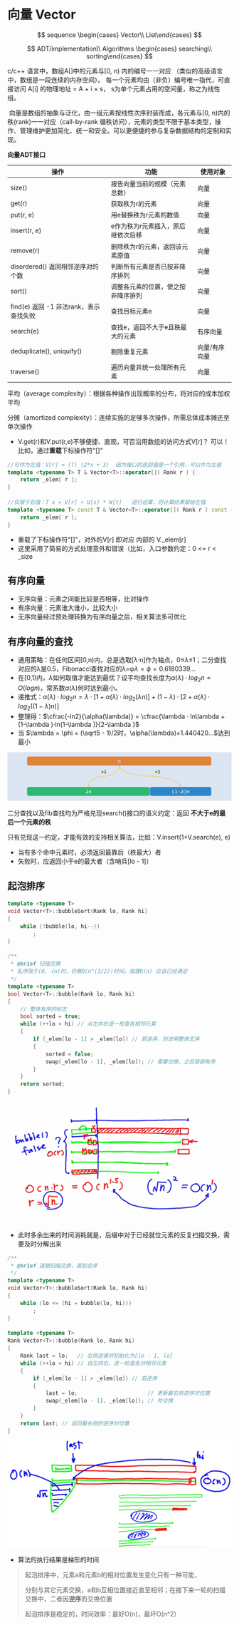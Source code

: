 # 向量 Vector


$$
sequence \begin{cases} Vector\\ List\end{cases}
$$

$$
ADT/implementation\\
Algorithms \begin{cases} searching\\ sorting\end{cases}
$$



c/c++ 语言中，数组A[]中的元素与[0, n) 内的编号一一对应 （类似的高级语言中，数组是一段连续的内存空间）。
每一个元素均由（非负）编号唯一指代，可直接访问  A[i] 的物理地址 = A + i × s， s为单个元素占用的空间量，称之为线性组。

​		向量是数组的抽象与泛化，由一组元素按线性次序封装而成，各元素与[0, n)内的秩(rank)一一对应（call-by-rank  循秩访问），元素的类型不限于基本类型，操作、管理维护更加简化、统一和安全。可以更便捷的参与复杂数据结构的定制和实现。

**向量ADT接口**

| 操作                                           | 功能                               | 使用对象      |
| ---------------------------------------------- | ---------------------------------- | ------------- |
| size()                                         | 报告向量当前的规模（元素总数）     | 向量          |
| get(r)                                         | 获取秩为r的元素                    | 向量          |
| put(r, e)                                      | 用e替换秩为r元素的数值             | 向量          |
| insert(r, e)                                   | e作为秩为r元素插入，原后继依次后移 | 向量          |
| remove(r)                                      | 删除秩为r的元素，返回该元素原值    | 向量          |
| disordered()    返回相邻逆序对的个数           | 判断所有元素是否已按非降序排列     | 向量          |
| sort()                                         | 调整各元素的位置，使之按非降序排列 | 向量          |
| find(e)         返回 -1 非法rank，表示查找失败 | 查找目标元素e                      | 向量          |
| search(e)                                      | 查找e，返回不大于e且秩最大的元素   | 有序向量      |
| deduplicate(), uniquify()                      | 剔除重复元素                       | 向量/有序向量 |
| traverse()                                     | 遍历向量并统一处理所有元素         | 向量          |



平均（average complexity）：根据各种操作出现概率的分布，将对应的成本加权平均

分摊（amortized complexity）：连续实施的足够多次操作，所需总体成本摊还至单次操作



- V.get(r)和V.put(r,e)不够便捷、直观，可否沿用数组的访问方式V[r]？
  可以！比如，通过**重载**下标操作符“[]”

```c++
//可作为左值：V[r] = (T) (2*x + 3)  因为接口的返回值是一个引用，可以作为左值
template <typename T> T & Vector<T>::operator[]( Rank r ) {
    return _elem[ r ]; 
}

//仅限于右值：T x = V[r] + U[s] * W[t]   进行运算，将计算结果赋给左值
template <typename T> const T & Vector<T>::operator[]( Rank r ) const {
    return _elem[ r ]; 
}
```

- 重载了下标操作符“[]”，对外的V[r] 即对应 内部的 V._elem[r]
- 这里采用了简易的方式处理意外和错误（比如，入口参数约定：0 <= r < _size



## 有序向量

- 无序向量：元素之间能比较是否相等，比对操作
- 有序向量：元素谁大谁小，比较大小
- 无序向量经过预处理转换为有序向量之后，相关算法多可优化



## 有序向量的查找

- 通用策略：在任何区间[0,n)内，总是选取[$\lambda$·n]作为轴点，0≤$\lambda$≤1；二分查找对应的λ是0.5，Fibonacci查找对应的λ=φ$\lambda=\phi=0.6180339...$
- 在[0,1)内，$\lambda$如何取值才能达到最优？设平均查找长度为$\alpha(\lambda)·log_2n=O(logn)$，常系数$\alpha(\lambda)$何时达到最小。
- 递推式：$\alpha(\lambda)·log_2n = \lambda·[1+\alpha(\lambda)·log_2(\lambda n)]+(1-\lambda )·[2+\alpha(\lambda)·log_2((1-\lambda )n)]$
- 整理得：$\cfrac{-ln2}{\alpha(\lambda)} = \cfrac{\lambda · ln\lambda + (1-\lambda )·ln(1-\lambda )}{2-\lambda }$
- 当 $\lambda = \phi = (\sqrt5 - 1)/2时，\alpha(\lambda)=1.440420...$达到最小

![image-20221003155505169](assets\image-20221003155505169.png)



二分查找以及fib查找均为严格兑现search()接口的语义约定：返回 **不大于e的最后一个元素的秩**

只有兑现这一约定，才能有效的支持相关算法，比如：V.insert(1+V.search(e), e)

- 当有多个命中元素时，必须返回最靠后（秩最大）者
- 失败时，应返回小于e的最大者（含哨兵[lo - 1]）



## 起泡排序

```c++
template <typename T>
void Vector<T>::bubbleSort(Rank lo, Rank hi)
{
    while (!bubble(lo, hi--))
        ;
}

/**
 * @brief 扫描交换
 * 乱序限于(0, √n)时，仍需O(n^(3/2))时间，按理O(n) 应该已经满足
 */
template <typename T>
bool Vector<T>::bubble(Rank lo, Rank hi)
{
    // 整体有序的标志
    bool sorted = true;
    while (++lo < hi) // 从左向右逐一检查各相邻元素
    {
        if (_elem[lo - 1] > _elem[lo]) // 若逆序，则说明整体无序
        {
            sorted = false;
            swap(_elem[lo - 1], _elem[lo]); // 需要交换，之后局部有序
        }
    }
    return sorted;
}
```



![image-20221022222506282](assets\image-20221022222506282.png)

- 此时多余出来的时间消耗就是，后缀中对于已经就位元素的反复扫描交换，需要及时分解出来



```c++
/**
 * @brief 逐趟扫描交换，直到全序
 */
template <typename T>
void Vector<T>::bubbleSort(Rank lo, Rank hi)
{
    while (lo <= (hi = bubble(lo, hi)))
        ;
}

template <typename T>
Rank Vector<T>::bubble(Rank lo, Rank hi)
{
    Rank last = lo;   // 右侧逆袭对初始化为[lo - 1, lo]
    while (++lo < hi) // 自左向右，逐一检查各对相邻元素
    {
        if (_elem[lo - 1] > _elem[lo]) // 若逆序
        {
            last = lo;                      // 更新最右侧逆序对位置
            swap(_elem[lo - 1], _elem[lo]); // 并交换
        }
    }
    return last; // 返回最右侧的逆序对位置
}
```



![image-20221022231235088](assets\image-20221022231235088.png)

- 算法的执行结果是梯形的时间

>  起泡排序中，元素a和元素b的相对位置发生变化只有一种可能，
>
> 分别与其它元素交换，a和b互相位置接近直至相邻；在接下来一轮的扫描交换中，二者因**逆序**而交换位置
>
> 起泡排序是稳定的，时间效率：最好O(n)，最坏O(n^2）
